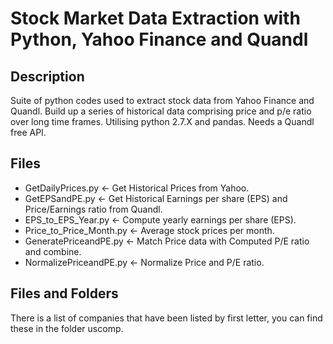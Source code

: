 # Stock Market Data Extraction with Python, Yahoo Finance and Quandl

## Description

Suite of python codes used to extract stock data from Yahoo Finance and Quandl. Build up a series of historical data comprising price and p/e ratio over long time frames. Utilising python 2.7.X and pandas. Needs a Quandl free API.

## Files

* GetDailyPrices.py <- Get Historical Prices from Yahoo.
* GetEPSandPE.py <- Get Historical Earnings per share (EPS) and Price/Earnings ratio from Quandl.
* EPS_to_EPS_Year.py <- Compute yearly earnings per share (EPS).
* Price_to_Price_Month.py <- Average stock prices per month.
* GeneratePriceandPE.py <- Match Price data with Computed P/E ratio and combine.
* NormalizePriceandPE.py <- Normalize Price and P/E ratio.

## Files and Folders

There is a list of companies that have been listed by first letter, you can find these in the folder uscomp.

 
